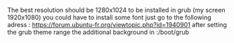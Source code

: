 The best resolution should be 1280x1024 to be installed in grub (my screen 1920x1080)
you could have to install some font just go to the following adress :
https://forum.ubuntu-fr.org/viewtopic.php?id=1940901
after setting the grub theme range the additional background in :/boot/grub
